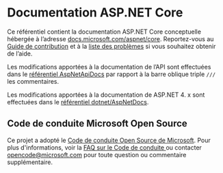 # <a name="aspnet-core-docs"></a>Documentation ASP.NET Core

Ce référentiel contient la documentation ASP.NET Core conceptuelle hébergée à l’adresse [docs.microsoft.com/aspnet/core](https://docs.microsoft.com/aspnet/core). Reportez-vous au [Guide de contribution](CONTRIBUTING.md) et à la [liste des problèmes](https://github.com/dotnet/AspNetCore.Docs/issues) si vous souhaitez obtenir de l’aide.

Les modifications apportées à la documentation de l’API sont effectuées dans le [référentiel AspNetApiDocs](https://github.com/dotnet/AspNetApiDocs) par rapport à la barre oblique triple `///` les commentaires.

Les modifications apportées à la documentation de ASP.NET 4. x sont effectuées dans le [référentiel dotnet/AspNetDocs](https://github.com/dotnet/AspNetDocs).

## <a name="microsoft-open-source-code-of-conduct"></a>Code de conduite Microsoft Open Source

Ce projet a adopté le [Code de conduite Open Source de Microsoft](https://opensource.microsoft.com/codeofconduct/).
Pour plus d'informations, voir la [FAQ sur le Code de conduite ](https://opensource.microsoft.com/codeofconduct/faq/) ou contacter [opencode@microsoft.com](mailto:opencode@microsoft.com) pour toute question ou commentaire supplémentaire.